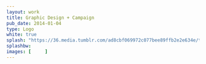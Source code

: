 ```yaml
---
layout: work
title: Graphic Design + Campaign
pub_date: 2014-01-04
type: Logo
white: true
splash: "https://36.media.tumblr.com/ad8cbf069972c077bee89ffb2e2e634e/tumblr_o0anfwNBHZ1s771xno1_1280.jpg" 
splashbw: 
images: [     ]
---
```

